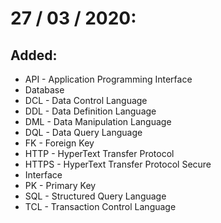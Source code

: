 # 27 / 03 / 2020:

## Added:

- API - Application Programming Interface
- Database
- DCL - Data Control Language
- DDL - Data Definition Language
- DML - Data Manipulation Language
- DQL - Data Query Language
- FK - Foreign Key
- HTTP - HyperText Transfer Protocol
- HTTPS - HyperText Transfer Protocol Secure
- Interface
- PK - Primary Key
- SQL - Structured Query Language
- TCL - Transaction Control Language